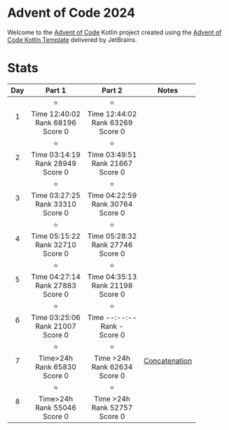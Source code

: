 # Advent of Code 2024

Welcome to the [Advent of Code](https://adventofcode.com) Kotlin project created using
the [Advent of Code Kotlin Template](https://github.com/kotlin-hands-on/advent-of-code-kotlin-template)
delivered by JetBrains.

# Stats

| Day |                       Part 1                       |                       Part 2                       | Notes                                                        |
|:---:|:--------------------------------------------------:|:--------------------------------------------------:|--------------------------------------------------------------|
|  1  | ⭐ <br/> Time 12:40:02 <br/>Rank 68196<br/> Score 0 | ⭐ <br/> Time 12:44:02 <br/>Rank 63269<br/> Score 0 |                                                              |
|  2  | ⭐ <br/> Time 03:14:19 <br/>Rank 28949<br/> Score 0 | ⭐ <br/> Time 03:49:51 <br/>Rank 21667<br/> Score 0 |                                                              |
|  3  | ⭐ <br/> Time 03:27:25 <br/>Rank 33310<br/> Score 0 | ⭐ <br/> Time 04:22:59 <br/>Rank 30764<br/> Score 0 |                                                              |
|  4  | ⭐ <br/> Time 05:15:22 <br/>Rank 32710<br/> Score 0 | ⭐ <br/> Time 05:28:32 <br/>Rank 27746<br/> Score 0 |                                                              |
|  5  | ⭐ <br/> Time 04:27:14 <br/>Rank 27883<br/> Score 0 | ⭐ <br/> Time 04:35:13 <br/>Rank 21198<br/> Score 0 |                                                              |
|  6  | ⭐ <br/> Time 03:25:06 <br/>Rank 21007<br/> Score 0 |   ⭐ <br/> Time --:--:-- <br/>Rank -<br/> Score 0   |                                                              |
|  7  |   ⭐ <br/> Time>24h <br/>Rank 65830<br/> Score 0    |   ⭐ <br/> Time >24h <br/>Rank 62634<br/> Score 0   | [Concatenation](https://en.wikipedia.org/wiki/Concatenation) |
|  8  |   ⭐ <br/> Time>24h <br/>Rank 55046<br/> Score 0    |   ⭐ <br/> Time >24h <br/>Rank 52757<br/> Score 0   |                                                              |
